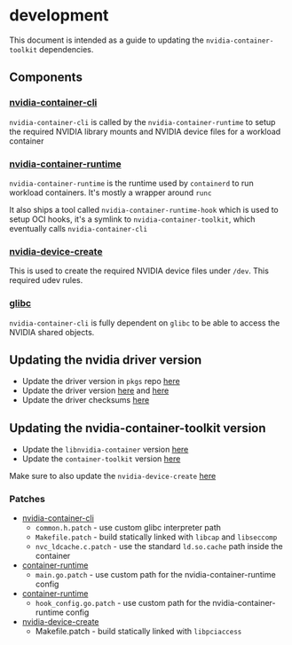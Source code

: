 # development

This document is intended as a guide to updating the `nvidia-container-toolkit` dependencies.

## Components

### [nvidia-container-cli](./nvidia-container-cli/)

`nvidia-container-cli` is called by the `nvidia-container-runtime` to setup the required NVIDIA library mounts and NVIDIA device files for a workload container

### [nvidia-container-runtime](./nvidia-container-runtime/)

`nvidia-container-runtime` is the runtime used by `containerd` to run workload containers. It's mostly a wrapper around `runc`

It also ships a tool called `nvidia-container-runtime-hook` which is used to setup OCI hooks, it's a symlink to `nvidia-container-toolkit`, which eventually calls `nvidia-container-cli`

### [nvidia-device-create](./nvidia-device-create/)

This is used to create the required NVIDIA device files under `/dev`. This required udev rules.

### [glibc](./glibc/)

`nvidia-container-cli` is fully dependent on `glibc` to be able to access the NVIDIA shared objects.

## Updating the nvidia driver version

- Update the driver version in `pkgs` repo [here](https://github.com/siderolabs/pkgs/blob/master/nonfree/kmod-nvidia/pkg.yaml)
- Update the driver version [here](../Pkgfile) and [here](./manifest.yaml)
- Update the driver checksums [here](./nvidia-pkgs/pkg.yaml)

## Updating the nvidia-container-toolkit version

- Update the `libnvidia-container` version [here](./nvidia-container-cli/pkg.yaml)
- Update the `container-toolkit` version [here](./nvidia-container-runtime/pkg.yaml)

Make sure to also update the `nvidia-device-create` [here](./nvidia-device-create/pkg.yaml)

### Patches

- [nvidia-container-cli](./nvidia-container-cli/patches/libnvidia-container/)
    - `common.h.patch` - use custom glibc interpreter path
    - `Makefile.patch` - build statically linked with `libcap` and `libseccomp`
    - `nvc_ldcache.c.patch` - use the standard `ld.so.cache` path inside the container
- [container-runtime](./nvidia-container-runtime/patches/nvidia-container-runtime/)
    - `main.go.patch` - use custom path for the nvidia-container-runtime config
- [container-runtime](./nvidia-container-runtime/patches/nvidia-container-toolkit/)
    - `hook_config.go.patch` - use custom path for the nvidia-container-runtime config
- [nvidia-device-create](./nvidia-device-create/patches/nvidia-graphics-drivers-build/)
    - Makefile.patch - build statically linked with `libpciaccess`
